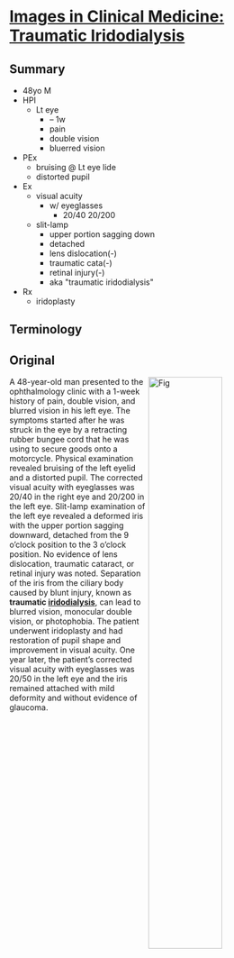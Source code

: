 <!--
Filename: 	2019-04-11_48M.md
Project: 	/Users/shume/Developer/physician/NEJM/IiCM
Author: 	shumez <https://github.com/shumez>
Created: 	2019-04-12 12:55:1
Modified: 	2019-05-31 16:27:0
-----
Copyright (c) 2019 shumez
-->

# [Images in Clinical Medicine: Traumatic Iridodialysis][2019_ChenWei-Li_HsiaoChia-Chieh]

## Summary

* 48yo M
* HPI
    * Lt eye
        * – 1w 
        * pain
        * double vision 
        * bluerred vision
* PEx
    * bruising @ Lt eye lide
    * distorted pupil
* Ex
    * visual acuity
        * w/ eyeglasses
            * 20/40 20/200
    * slit-lamp
        * upper portion sagging down
        * detached 
        * lens dislocation(-)
        * traumatic cata(-)
        * retinal injury(-)
        * aka "traumatic iridodialysis"
* Rx
    * iridoplasty 

## Terminology


## Original

[![Fig][fig]][fig]

A 48-year-old man presented to the ophthalmology clinic with a 1-week history of pain, double vision, and blurred vision in his left eye. The symptoms started after he was struck in the eye by a retracting rubber bungee cord that he was using to secure goods onto a motorcycle. Physical examination revealed bruising of the left eyelid and a distorted pupil. The corrected visual acuity with eyeglasses was 20/40 in the right eye and 20/200 in the left eye. Slit-lamp examination of the left eye revealed a deformed iris with the upper portion sagging downward, detached from the 9 o’clock position to the 3 o’clock position. No evidence of lens dislocation, traumatic cataract, or retinal injury was noted. Separation of the iris from the ciliary body caused by blunt injury, known as **traumatic [iridodialysis]**, can lead to blurred vision, monocular double vision, or photophobia. The patient underwent iridoplasty and had restoration of pupil shape and improvement in visual acuity. One year later, the patient’s corrected visual acuity with eyeglasses was 20/50 in the left eye and the iris remained attached with mild deformity and without evidence of glaucoma.


##
<!-- ref -->
[2019_ChenWei-Li_HsiaoChia-Chieh]: https://www.nejm.org/doi/full/10.1056/NEJMicm1812087

<!-- fig -->
[fig]: https://www.nejm.org/na101/home/literatum/publisher/mms/journals/content/nejm/2019/nejm_2019.380.issue-15/nejmicm1812087/20190405/images/img_medium/nejmicm1812087_f1.jpeg

<!-- term -->
[iridodialysis]: #terminology "虹彩離断"

<style type="text/css">
	img{width: 51%; float: right;}
</style>